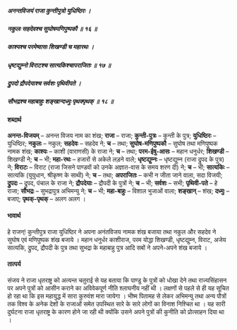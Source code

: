 ##### अनन्तविजयं राजा कुन्तीपुत्रो युधिष्ठिरः ।
##### नकुलः सहदेवश्च सुघोषमणिपुष्पकौ ॥ १६ ॥
##### काश्यश्च परमेष्वासः शिखण्डी च महारथः ।
##### धृष्टद्युम्नो विराटश्च सात्यकिश्चापराजितः ॥ १७ ॥
##### द्रुपदो द्रौपदेयाश्च सर्वशः पृथिवीपते ।
##### सौभद्रश्च महाबाहुः शङ्खान्दध्मुः पृथक्पृथक् ॥ १८ ॥

#### शब्दार्थ

**अनन्त-विजयम्** – अनन्त विजय नाम का शंख; **राजा** – राजा; **कुन्ती-पुत्रः** – कुन्ती के पुत्र; **युधिष्ठिरः** – युधिष्ठिर; **नकुलः** – नकुल; **सहदेवः** – सहदेव ने; **च** – तथा; **सुघोष-मणिपुष्पकौ** – सुघोष तथा मणिपुष्पक नामक शंख; **काश्यः** – काशी (वाराणसी) के राजा ने; **च** – तथा; **परम-ईषु-आसः** – महान धनुर्धर; **शिखण्डी** – शिखण्डी ने; **च** – भी; **महा-रथः** – हजारों से अकेले लड़ने वाले; **धृष्टद्युम्नः** – धृष्टद्युम्न (राजा द्रुपद के पुत्र) ने; **विराटः** – विराट (राजा जिसने पाण्डवों को उनके अज्ञात-वास के समय शरण दी) ने; **च** – भी; **सात्यकिः** – सात्यकि (युयुधान, श्रीकृष्ण के साथी) ने; **च** – तथा; **अपराजितः** – कभी न जीता जाने वाला, सदा विजयी; **द्रुपदः** – द्रुपद, पंचाल के राजा ने; **द्रौपदेयाः** – द्रौपदी के पुत्रों ने; **च** – भी; **सर्वशः** – सभी; **पृथिवी-पते** – हे राजा; **सौभद्रः** – सुभद्रापुत्र अभिमन्यु ने; **च** – भी; **महा-बाहुः** – विशाल भुजाओं वाला; **शङ्खान्** – शंख; **दध्मुः** – बजाए; **पृथक्-पृथक्** – अलग अलग ।

#### भावार्थ

हे राजन्! कुन्तीपुत्र राजा युधिष्ठिर ने अपना अनंतविजय नामक शंख बजाया तथा नकुल और सहदेव ने सुघोष एवं मणिपुष्पक शंख बजाये । महान धनुर्धर काशीराज, परम योद्धा शिखण्डी, धृष्टद्युम्न, विराट, अजेय सात्यकि, द्रुपद, द्रौपदी के पुत्र तथा सुभद्रा के महाबाहु पुत्र आदि सबों ने अपने-अपने शंख बजाये ।

#### तात्पर्य

संजय ने राजा धृतराष्ट्र को अत्यन्त चतुराई से यह बताया कि पाण्डु के पुत्रों को धोखा देने तथा राज्यसिंहासन पर अपने पुत्रों को आसीन कराने का अविवेकपूर्ण नीति श्लाघनीय नहीं थी । लक्षणों से पहले से ही यह सूचित हो रहा था कि इस महायुद्ध में सारा कुरुवंश मारा जायेगा । भीष्म पितामह से लेकर अभिमन्यु तथा अन्य पौत्रों तक विश्व के अनेक देशों के राजाओं समेत उपस्थित सारे के सारे लोगों का विनाश निश्चित था । यह सारी दुर्घटना राजा धृतराष्ट्र के कारण होने जा रही थी क्योंकि उसने अपने पुत्रों की कुनीति को प्रोत्साहन दिया था ।